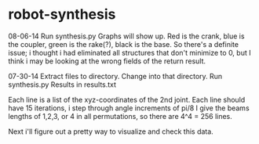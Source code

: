 robot-synthesis
===============

08-06-14
Run synthesis.py
Graphs will show up. 
Red is the crank, blue is the coupler, green is the rake(?), black is the base. 
So there's a definite issue; i thought i had eliminated all structures that don't minimize to 0, but I think i may be looking at the wrong fields of the return result. 


07-30-14
Extract files to directory.
Change into that directory.
Run synthesis.py
Results in results.txt

Each line is a list of the xyz-coordinates of the 2nd joint.
Each line should have 15 iterations, i step through angle increments of pi/8
I give the beams lengths of 1,2,3, or 4 in all permutations, so there are 4^4 = 256 lines.

Next i'll figure out a pretty way to visualize and check this data. 